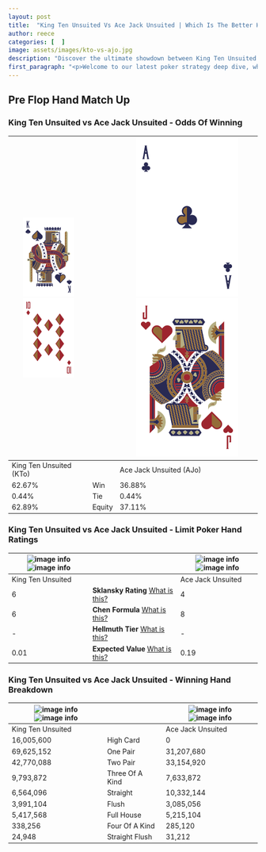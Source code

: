 ```yaml
---
layout: post
title:  "King Ten Unsuited Vs Ace Jack Unsuited | Which Is The Better Hand In Poker? A Complete Guide"
author: reece
categories: [  ]
image: assets/images/kto-vs-ajo.jpg
description: "Discover the ultimate showdown between King Ten Unsuited and Ace Jack Unsuited in poker! Uncover the odds, strategies, and scenarios where one hand triumphs over the other. Get ready to up your poker game with this thrilling analysis."
first_paragraph: "<p>Welcome to our latest poker strategy deep dive, where we're pitting two distinct hands against each other in a high-stakes showdown: King Ten Unsuited vs Ace Jack Unsuited.</p><p>In the dynamic world of poker, every decision counts, and knowing which hand holds the upper hand is key to your success at the table.</p><p>In this article, we'll dissect these two hands, explore the scenarios where one dominates the other, and equip you with the knowledge to make strategic choices that can tip the odds in your favor.</p><p>Get ready to unravel the intriguing dynamics of these poker hands and elevate your game to new heights.</p>"
---
```




[comment]: # (sp0)

## Pre Flop Hand Match Up

<div class="table hand-ratings" markdown="1"> 



### King Ten Unsuited vs Ace Jack Unsuited - Odds Of Winning


    
| ![image info](assets/images/hand1/K.png) ![image info](assets/images/hand1/To.png) |  | ![image info](assets/images/hand2/A.png) ![image info](assets/images/hand2/Jo.png) |
| -------- | -------- | -------- |
| King Ten Unsuited (KTo) |  | Ace Jack Unsuited (AJo) |
| 62.67% | Win | 36.88% |
| 0.44% | Tie | 0.44% |
| 62.89% | Equity | 37.11% |




[comment]: # (sp1)



### King Ten Unsuited vs Ace Jack Unsuited - Limit Poker Hand Ratings


    
| ![image info](https://www.riverpairs.com/assets/images/hand1/K.png) ![image info](https://www.riverpairs.com/assets/images/hand1/To.png) |  | ![image info](https://www.riverpairs.com/assets/images/hand2/A.png) ![image info](https://www.riverpairs.com/assets/images/hand2/Jo.png) |
| -------- | -------- | -------- |
| King Ten Unsuited |  | Ace Jack Unsuited |
| 6 | **Sklansky Rating** [What is this?](/sklansky-rating-explained) | 4 |
| 6 | **Chen Formula** [What is this?](/chen-formula-explained) | 8 |
| - | **Hellmuth Tier** [What is this?](/Hellmuth-tier-explained) | - |
| 0.01 | **Expected Value** [What is this?](/expected-value-explained) | 0.19 |




[comment]: # (sp2)



### King Ten Unsuited vs Ace Jack Unsuited - Winning Hand Breakdown


    
| ![image info](https://www.riverpairs.com/assets/images/hand1/K.png) ![image info](https://www.riverpairs.com/assets/images/hand1/To.png) |  | ![image info](https://www.riverpairs.com/assets/images/hand2/A.png) ![image info](https://www.riverpairs.com/assets/images/hand2/Jo.png) |
| -------- | -------- | -------- |
| King Ten Unsuited |  | Ace Jack Unsuited |
| 16,005,600 | High Card | 0 |
| 69,625,152 | One Pair | 31,207,680 |
| 42,770,088 | Two Pair | 33,154,920 |
| 9,793,872 | Three Of A Kind | 7,633,872 |
| 6,564,096 | Straight | 10,332,144 |
| 3,991,104 | Flush | 3,085,056 |
| 5,417,568 | Full House | 5,215,104 |
| 338,256 | Four Of A Kind | 285,120 |
| 24,948 | Straight Flush | 31,212 |




[comment]: # (sp3)



</div>

[comment]: # (sp4)



[comment]: # (sp5)

